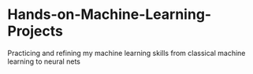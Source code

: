 # Hands-on-Machine-Learning-Projects
Practicing and refining my machine learning skills from classical machine learning to neural nets
